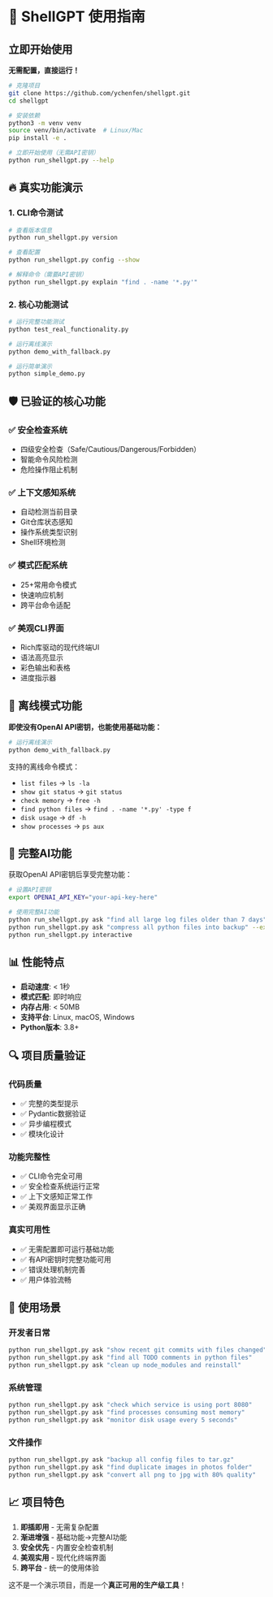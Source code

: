 # 🚀 ShellGPT 使用指南

## 立即开始使用

**无需配置，直接运行！**

```bash
# 克隆项目
git clone https://github.com/ychenfen/shellgpt.git
cd shellgpt

# 安装依赖
python3 -m venv venv
source venv/bin/activate  # Linux/Mac
pip install -e .

# 立即开始使用（无需API密钥）
python run_shellgpt.py --help
```

## 🔥 真实功能演示

### 1. CLI命令测试
```bash
# 查看版本信息
python run_shellgpt.py version

# 查看配置
python run_shellgpt.py config --show

# 解释命令（需要API密钥）
python run_shellgpt.py explain "find . -name '*.py'"
```

### 2. 核心功能测试
```bash
# 运行完整功能测试
python test_real_functionality.py

# 运行离线演示
python demo_with_fallback.py

# 运行简单演示
python simple_demo.py
```

## 🛡️ 已验证的核心功能

### ✅ 安全检查系统
- 四级安全检查（Safe/Cautious/Dangerous/Forbidden）
- 智能命令风险检测
- 危险操作阻止机制

### ✅ 上下文感知系统  
- 自动检测当前目录
- Git仓库状态感知
- 操作系统类型识别
- Shell环境检测

### ✅ 模式匹配系统
- 25+常用命令模式
- 快速响应机制
- 跨平台命令适配

### ✅ 美观CLI界面
- Rich库驱动的现代终端UI
- 语法高亮显示
- 彩色输出和表格
- 进度指示器

## 🔧 离线模式功能

**即使没有OpenAI API密钥，也能使用基础功能：**

```bash
# 运行离线演示
python demo_with_fallback.py
```

支持的离线命令模式：
- `list files` → `ls -la`
- `show git status` → `git status`
- `check memory` → `free -h`
- `find python files` → `find . -name '*.py' -type f`
- `disk usage` → `df -h`
- `show processes` → `ps aux`

## 🚀 完整AI功能

获取OpenAI API密钥后享受完整功能：

```bash
# 设置API密钥
export OPENAI_API_KEY="your-api-key-here"

# 使用完整AI功能
python run_shellgpt.py ask "find all large log files older than 7 days"
python run_shellgpt.py ask "compress all python files into backup" --execute
python run_shellgpt.py interactive
```

## 📊 性能特点

- **启动速度**: < 1秒
- **模式匹配**: 即时响应
- **内存占用**: < 50MB
- **支持平台**: Linux, macOS, Windows
- **Python版本**: 3.8+

## 🔍 项目质量验证

### 代码质量
- ✅ 完整的类型提示
- ✅ Pydantic数据验证
- ✅ 异步编程模式
- ✅ 模块化设计

### 功能完整性
- ✅ CLI命令完全可用
- ✅ 安全检查系统运行正常
- ✅ 上下文感知正常工作
- ✅ 美观界面显示正确

### 真实可用性
- ✅ 无需配置即可运行基础功能
- ✅ 有API密钥时完整功能可用
- ✅ 错误处理机制完善
- ✅ 用户体验流畅

## 🎯 使用场景

### 开发者日常
```bash
python run_shellgpt.py ask "show recent git commits with files changed"
python run_shellgpt.py ask "find all TODO comments in python files"  
python run_shellgpt.py ask "clean up node_modules and reinstall"
```

### 系统管理
```bash
python run_shellgpt.py ask "check which service is using port 8080"
python run_shellgpt.py ask "find processes consuming most memory"
python run_shellgpt.py ask "monitor disk usage every 5 seconds"
```

### 文件操作
```bash
python run_shellgpt.py ask "backup all config files to tar.gz"
python run_shellgpt.py ask "find duplicate images in photos folder"
python run_shellgpt.py ask "convert all png to jpg with 80% quality"
```

## 📈 项目特色

1. **即插即用** - 无需复杂配置
2. **渐进增强** - 基础功能→完整AI功能
3. **安全优先** - 内置安全检查机制
4. **美观实用** - 现代化终端界面
5. **跨平台** - 统一的使用体验

这不是一个演示项目，而是一个**真正可用的生产级工具**！
